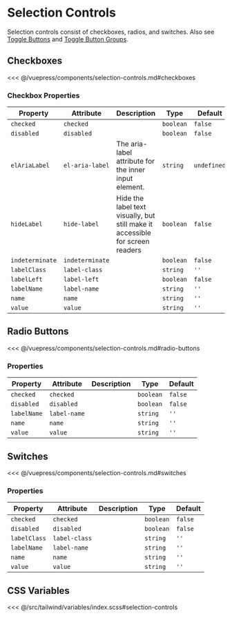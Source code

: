 # Selection Controls

Selection controls consist of checkboxes, radios, and switches. Also see [Toggle Buttons](/components/buttons.html#toggle-buttons) and [Toggle Button Groups](/components/buttons.html#toggle-button-groups).

## Checkboxes

<!-- #region checkboxes -->
<div class="mds">
  <div class="my-12 grid grid-flow-row grid-cols-2 gap-4">
    <div><mx-checkbox name="foo" label-name="Premier" checked /></div>
    <div><mx-checkbox name="foo" label-name="W Collection" /></div>
    <div><mx-checkbox name="foo" label-name="Equestrian" /></div>
    <div><mx-checkbox name="foo" label-name="Darkness falls across the land, The midnight hour is close at hand" /></div>
    <div><mx-checkbox name="foo" disabled label-name="Disabled" /></div>
    <div><mx-checkbox name="foo" checked disabled label-name="Disabled" /></div>
    <div><mx-checkbox name="foo" indeterminate label-name="Indeterminate" /></div>
    <div><mx-checkbox name="foo" indeterminate disabled label-name="Indeterminate" /></div>
  </div>
</div>
<!-- #endregion checkboxes -->

<<< @/vuepress/components/selection-controls.md#checkboxes

### Checkbox Properties

| Property        | Attribute       | Description                                                                   | Type      | Default     |
| --------------- | --------------- | ----------------------------------------------------------------------------- | --------- | ----------- |
| `checked`       | `checked`       |                                                                               | `boolean` | `false`     |
| `disabled`      | `disabled`      |                                                                               | `boolean` | `false`     |
| `elAriaLabel`   | `el-aria-label` | The aria-label attribute for the inner input element.                         | `string`  | `undefined` |
| `hideLabel`     | `hide-label`    | Hide the label text visually, but still make it accessible for screen readers | `boolean` | `false`     |
| `indeterminate` | `indeterminate` |                                                                               | `boolean` | `false`     |
| `labelClass`    | `label-class`   |                                                                               | `string`  | `''`        |
| `labelLeft`     | `label-left`    |                                                                               | `boolean` | `false`     |
| `labelName`     | `label-name`    |                                                                               | `string`  | `''`        |
| `name`          | `name`          |                                                                               | `string`  | `''`        |
| `value`         | `value`         |                                                                               | `string`  | `''`        |

## Radio Buttons

<!-- #region radio-buttons -->
<div class="mds">
  <div class="my-12 grid grid-flow-row grid-cols-2 gap-4">
    <div><mx-radio name="foo" label-name="Premier" /></div>
    <div><mx-radio name="foo" label-name="W Collection" /></div>
    <div><mx-radio name="foo" label-name="Equestrian" /></div>
    <div><mx-radio name="foo" label-name="Darkness falls across the land, The midnight hour is close at hand" /></div>
    <div><mx-radio name="foo" disabled label-name="Disabled" /></div>
    <div><mx-radio name="foo" disabled checked label-name="Disabled" /></div>
  </div>
</div>
<!-- #endregion radio-buttons -->

<<< @/vuepress/components/selection-controls.md#radio-buttons

### Properties

| Property    | Attribute    | Description | Type      | Default |
| ----------- | ------------ | ----------- | --------- | ------- |
| `checked`   | `checked`    |             | `boolean` | `false` |
| `disabled`  | `disabled`   |             | `boolean` | `false` |
| `labelName` | `label-name` |             | `string`  | `''`    |
| `name`      | `name`       |             | `string`  | `''`    |
| `value`     | `value`      |             | `string`  | `''`    |

## Switches

<!-- #region switches -->
<div class="mds">
  <div class="my-12 grid grid-flow-row grid-cols-2 gap-4">
    <div><mx-switch name="foo" label-name="Premier" /></div>
    <div><mx-switch name="foo" label-name="W Collection" /></div>
    <div><mx-switch name="foo" label-name="Equestrian" /></div>
    <div><mx-switch name="foo" label-name="Darkness falls across the land, The midnight hour is close at hand" /></div>
    <div><mx-switch name="foo" disabled label-name="Disabled" /></div>
    <div><mx-switch name="foo" disabled checked label-name="Disabled" /></div>
  </div>
</div>
<!-- #endregion switches -->

<<< @/vuepress/components/selection-controls.md#switches

### Properties

| Property     | Attribute     | Description | Type      | Default |
| ------------ | ------------- | ----------- | --------- | ------- |
| `checked`    | `checked`     |             | `boolean` | `false` |
| `disabled`   | `disabled`    |             | `boolean` | `false` |
| `labelClass` | `label-class` |             | `string`  | `''`    |
| `labelName`  | `label-name`  |             | `string`  | `''`    |
| `name`       | `name`        |             | `string`  | `''`    |
| `value`      | `value`       |             | `string`  | `''`    |

## CSS Variables

<<< @/src/tailwind/variables/index.scss#selection-controls
